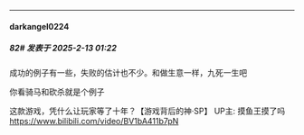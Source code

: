 ﻿
*****

####  darkangel0224  
##### 82#       发表于 2025-2-13 01:22

成功的例子有一些，失败的估计也不少。和做生意一样，九死一生吧

你看骑马和砍杀就是个例子

这款游戏，凭什么让玩家等了十年？【游戏背后的神·SP】 UP主: 摸鱼王摸了吗 https://www.bilibili.com/video/BV1bA411b7pN

